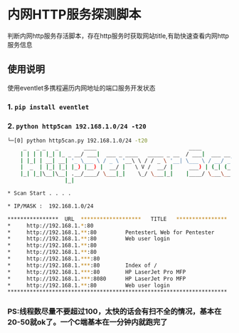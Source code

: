 # 内网HTTP服务探测脚本

判断内网http服务存活脚本，存在http服务时获取网站title,有助快速查看内网http服务信息

## 使用说明

使用eventlet多携程遍历内网地址的端口服务开发状态

### 1. `pip install eventlet`

### 2. `python http5can 192.168.1.0/24 -t20`

```bash
└─[0] python http5can.py 192.168.1.0/24 -t20
     _   _ _   _        ____                             ____
    | | | | |_| |_ _ __/ ___|  ___ _ ____   _____ _ __  / ___|  ___ __ _ _ __
    | |_| | __| __| '_ \___ \ / _ \ '__\ \ / / _ \ '__| \___ \ / __/ _` | '_ \
    |  _  | |_| |_| |_) |__) |  __/ |   \ V /  __/ |     ___) | (_| (_| | | | |
    |_| |_|\__|\__| .__/____/ \___|_|    \_/ \___|_|    |____/ \___\__,_|_| |_|
                  |_|

* Scan Start . . . .

* IP/MASK :  192.168.1.0/24

****************  URL  *******************   TITLE   ****************
*     http://192.168.1.*:80
*     http://192.168.1.**:80         PentesterL Web for Pentester
*     http://192.168.1.**:80         Web user login
*     http://192.168.1.**:80
*     http://192.168.1.**:80
*     http://192.168.1.***:80
*     http://192.168.1.***:80        Index of /
*     http://192.168.1.***:80        HP LaserJet Pro MFP
*     http://192.168.1.***:8080      HP LaserJet Pro MFP 
*     http://192.168.1.**:80         Web user login
*********************************************************************
```

### PS:线程数尽量不要超过100，太快的话会有扫不全的情况，基本在20-50就ok了。一个C端基本在一分钟内就跑完了

